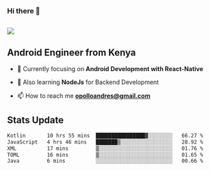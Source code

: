 ### Hi there 👋
<h2 align="left"><img src="https://readme-typing-svg.herokuapp.com?color='blue'&lines=I'm+Andrew+Opollo😊;Welcome+to+my+Github😜"> </h2>

## Android Engineer from Kenya


- 🌱 Currently focusing on **Android Development with React-Native**

- 🔭 Also learning **NodeJs** for Backend Development

- 📫 How to reach me **opolloandres@gmail.com**


## Stats Update
<!--START_SECTION:waka-->

```txt
Kotlin       10 hrs 55 mins  ████████████████▓░░░░░░░░   66.27 %
JavaScript   4 hrs 46 mins   ███████▒░░░░░░░░░░░░░░░░░   28.92 %
XML          17 mins         ▒░░░░░░░░░░░░░░░░░░░░░░░░   01.76 %
TOML         16 mins         ▒░░░░░░░░░░░░░░░░░░░░░░░░   01.65 %
Java         6 mins          ░░░░░░░░░░░░░░░░░░░░░░░░░   00.66 %
```

<!--END_SECTION:waka-->


